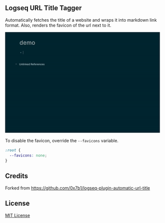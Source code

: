 ## Logseq URL Title Tagger

Automatically fetches the title of a website and wraps it into markdown link format. Also, renders the favicon of the url next to it.

![demo](demo.gif)

To disable the favicon, override the `--favicons` variable.

```css
:root {
  --favicons: none;
}
```

## Credits

Forked from https://github.com/0x7b1/logseq-plugin-automatic-url-title

## License

[MIT License](./LICENSE)
